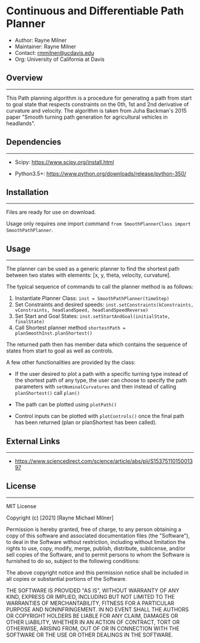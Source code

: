 # Continuous and Differentiable Path Planner

* Author: Rayne Milner
* Maintainer: Rayne Milner
* Contact: rmmilner@ucdavis.edu
* Org: University of California at Davis

## Overview

***

This Path planning algorithm is a procedure for generating a path from start to goal state that respects constraints on the 0th, 1st and 2nd derivative of curvature and velocity. The algorithm is taken from Juha Backman's 2015 paper "Smooth turning path generation for agricultural vehicles in headlands". 

## Dependencies

***

* Scipy: <https://www.scipy.org/install.html>

* Python3.5+: <https://www.python.org/downloads/release/python-350/>

## Installation

***

Files are ready for use on download.

Usage only requires one import command `from SmoothPlannerClass import SmoothPathPlanner`.

## Usage

***

The planner can be used as a generic planner to find the shortest path between two states with elements: [x, y, theta, velocity, curvature].

The typical sequence of commands to call the planner method is as follows:

1. Instantiate Planner Class: `inst = SmoothPathPlanner(timeStep)`
2. Set Constraints and desired speeds: `inst.setConstraints(kConstraints, vConstraints, headlandSpeed, headlandSpeedReverse)`
3. Set Start and Goal States: `inst.setStartAndGoal(initialState, finalState)`
4. Call Shortest planner method `shortestPath = planSmoothInst.planShortest()`

The returned path then has member data which contains the sequence of states from start to goal as well as controls.

A few other functionalities are provided by the class:

* If the user desired to plot a path with a specific turning type instead of the shortest path of any type, the user can choose to specify the path parameters with `setNominalCurvatures` and then instead of calling `planShortest()` call `plan()` 

* The path can be plotted using `plotPath()`

* Control inputs can be plotted with `plotControls()` once the final path has been returned (plan or planShortest has been called).

## External Links

***

* <https://www.sciencedirect.com/science/article/abs/pii/S1537511015001397>

## License

***

MIT License

Copyright (c) [2021] [Rayne Michael Milner]

Permission is hereby granted, free of charge, to any person obtaining a copy
of this software and associated documentation files (the "Software"), to deal
in the Software without restriction, including without limitation the rights
to use, copy, modify, merge, publish, distribute, sublicense, and/or sell
copies of the Software, and to permit persons to whom the Software is
furnished to do so, subject to the following conditions:

The above copyright notice and this permission notice shall be included in all
copies or substantial portions of the Software.

THE SOFTWARE IS PROVIDED "AS IS", WITHOUT WARRANTY OF ANY KIND, EXPRESS OR
IMPLIED, INCLUDING BUT NOT LIMITED TO THE WARRANTIES OF MERCHANTABILITY,
FITNESS FOR A PARTICULAR PURPOSE AND NONINFRINGEMENT. IN NO EVENT SHALL THE
AUTHORS OR COPYRIGHT HOLDERS BE LIABLE FOR ANY CLAIM, DAMAGES OR OTHER
LIABILITY, WHETHER IN AN ACTION OF CONTRACT, TORT OR OTHERWISE, ARISING FROM,
OUT OF OR IN CONNECTION WITH THE SOFTWARE OR THE USE OR OTHER DEALINGS IN THE
SOFTWARE.